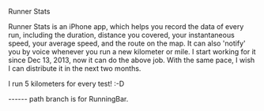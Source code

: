 Runner Stats

Runner Stats is an iPhone app, which helps you record the data of every run, including the duration, distance you covered, your instantaneous speed, your average speed, and the route on the map. It can also 'notify' you by voice whenever you run a new kilometer or mile. I start working for it since Dec 13, 2013, now it can do the above job. With the same pace, I wish I can distribute it in the next two months.


I run 5 kilometers for every test! :-D

------ path branch is for RunningBar.
